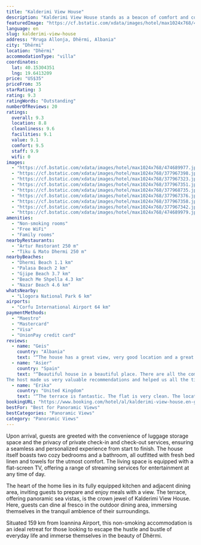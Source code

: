 ```yaml
---
title: "Kalderimi View House"
description: "Kalderimi View House stands as a beacon of comfort and convenience in the picturesque Dhërmi, offering guests a unique blend of modern amenities and breathtaking sea views."
featuredImage: "https://cf.bstatic.com/xdata/images/hotel/max1024x768/474689977.jpg?k=a05b2f873d5e50b23fe7af59be47c5a1b0dd728cd93a93c2f93bc6fd04250451&o=&hp=1"
language: en
slug: kalderimi-view-house
address: "Rruga Allonja, Dhërmi, Albania"
city: "Dhërmi"
location: "Dhërmi"
accommodationType: "villa"
coordinates:
  lat: 40.15304351
  lng: 19.6413209
price: "US$35"
priceFrom: 35
starRating: 3
rating: 9.3
ratingWords: "Outstanding"
numberOfReviews: 20
ratings:
  overall: 9.3
  location: 8.8
  cleanliness: 9.6
  facilities: 9.1
  value: 9.1
  comfort: 9.5
  staff: 9.9
  wifi: 0
images:
  - "https://cf.bstatic.com/xdata/images/hotel/max1024x768/474689977.jpg?k=a05b2f873d5e50b23fe7af59be47c5a1b0dd728cd93a93c2f93bc6fd04250451&o=&hp=1"
  - "https://cf.bstatic.com/xdata/images/hotel/max1024x768/377967398.jpg?k=836cbea365a848113a7b05bd82718d1144e5a2fad31a6b5a5d9d868da2d70ff1&o=&hp=1"
  - "https://cf.bstatic.com/xdata/images/hotel/max1024x768/377967323.jpg?k=0cd0a94a1fbfca31896403c6149a1c977f0f4b1fce05a3b4f957fa0198f900a2&o=&hp=1"
  - "https://cf.bstatic.com/xdata/images/hotel/max1024x768/377967351.jpg?k=0aefb2d158a705ab1222146934eb290c9d568014258a0ede74f438c80173dbb5&o=&hp=1"
  - "https://cf.bstatic.com/xdata/images/hotel/max1024x768/377968735.jpg?k=2d71152ac8eafbe900af36b0e08fa22b9549a1296f27f5e0bc9d2559ebb5e5c2&o=&hp=1"
  - "https://cf.bstatic.com/xdata/images/hotel/max1024x768/377967376.jpg?k=55555590e714f546219e7acfd56fa9217e3facc9821e5dbf280730b6a33f2dc7&o=&hp=1"
  - "https://cf.bstatic.com/xdata/images/hotel/max1024x768/377967358.jpg?k=a3cf4b1a8ae1995236477f8f5cf36325c4ef2bb76383d186d3bdcca21568a637&o=&hp=1"
  - "https://cf.bstatic.com/xdata/images/hotel/max1024x768/377967342.jpg?k=c0742761a5bba06bc358fc323138f0998f99d8616363f02c374345e8adfb25c3&o=&hp=1"
  - "https://cf.bstatic.com/xdata/images/hotel/max1024x768/474689979.jpg?k=dd5d23f761cda2bef6dc452d9c1940069024f7b1fc3cf48bf5b96f7caad2661b&o=&hp=1"
amenities:
  - "Non-smoking rooms"
  - "Free WiFi"
  - "Family rooms"
nearbyRestaurants:
  - "Artur Restorant 250 m"
  - "Tiku & Mato Dhermi 250 m"
nearbyBeaches:
  - "Dhermi Beach 1.1 km"
  - "Palasa Beach 2 km"
  - "Gjipe Beach 3.7 km"
  - "Beach Me Shpella 4.3 km"
  - "Nazar Beach 4.6 km"
whatsNearby:
  - "Llogora National Park 6 km"
airports:
  - "Corfu International Airport 64 km"
paymentMethods:
  - "Maestro"
  - "Mastercard"
  - "Visa"
  - "UnionPay credit card"
reviews:
  - name: "Geis"
    country: "Albania"
    text: "“The house has a great view, very good location and a great host. You can park nearby for free. The apartment was clean.”"
  - name: "Asier"
    country: "Spain"
    text: "“Beautiful house in a beautiful place. There are all the comfs to spend some days there. Nice place for two couples or a group of friends (for 5 people is Ok).
The host made us very valuable recommendations and helped us all the time we...”"
  - name: "Erika"
    country: "United Kingdom"
    text: "“The terrace is fantastic. The flat is very clean. The location is perfect if you have a car. It is in the old town. It was great to immerse in the culture. Aliki was a great host. She gave us some fruit with walnuts when we arrived and offered...”"
bookingURL: "https://www.booking.com/hotel/al/kalderimi-view-house.en-gb.html?aid=8035640"
bestFor: "Best for Panoramic Views"
bestCategories: "Panoramic Views"
category: "Panoramic Views"
---
```


Upon arrival, guests are greeted with the convenience of luggage storage space and the privacy of private check-in and check-out services, ensuring a seamless and personalized experience from start to finish. The house itself boasts two cozy bedrooms and a bathroom, all outfitted with fresh bed linen and towels for the utmost comfort. The living space is equipped with a flat-screen TV, offering a range of streaming services for entertainment at any time of day. 

The heart of the home lies in its fully equipped kitchen and adjacent dining area, inviting guests to prepare and enjoy meals with a view. The terrace, offering panoramic sea vistas, is the crown jewel of Kalderimi View House. Here, guests can dine al fresco in the outdoor dining area, immersing themselves in the tranquil ambience of their surroundings.

Situated 159 km from Ioannina Airport, this non-smoking accommodation is an ideal retreat for those looking to escape the hustle and bustle of everyday life and immerse themselves in the beauty of Dhërmi.